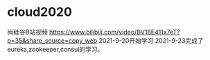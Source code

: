 # cloud2020 
尚硅谷B站视频 https://www.bilibili.com/video/BV18E411x7eT?p=35&share_source=copy_web
2021-9-20开始学习
2021-9-23完成了eureka,zookeeper,consul的学习。
